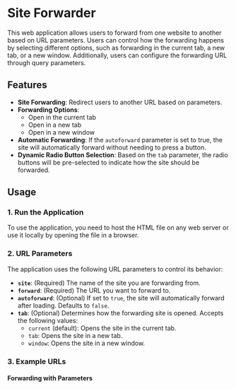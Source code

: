 # Site Forwarder

This web application allows users to forward from one website to another based on URL parameters. Users can control how the forwarding happens by selecting different options, such as forwarding in the current tab, a new tab, or a new window. Additionally, users can configure the forwarding URL through query parameters.

## Features
- **Site Forwarding**: Redirect users to another URL based on parameters.
- **Forwarding Options**:
  - Open in the current tab
  - Open in a new tab
  - Open in a new window
- **Automatic Forwarding**: If the `autoforward` parameter is set to true, the site will automatically forward without needing to press a button.
- **Dynamic Radio Button Selection**: Based on the `tab` parameter, the radio buttons will be pre-selected to indicate how the site should be forwarded.

## Usage

### 1. Run the Application
To use the application, you need to host the HTML file on any web server or use it locally by opening the file in a browser.

### 2. URL Parameters

The application uses the following URL parameters to control its behavior:

- **`site`**: (Required) The name of the site you are forwarding from.
- **`forward`**: (Required) The URL you want to forward to.
- **`autoforward`**: (Optional) If set to `true`, the site will automatically forward after loading. Defaults to `false`.
- **`tab`**: (Optional) Determines how the forwarding site is opened. Accepts the following values:
  - `current` (default): Opens the site in the current tab.
  - `tab`: Opens the site in a new tab.
  - `window`: Opens the site in a new window.

### 3. Example URLs

#### Forwarding with Parameters
